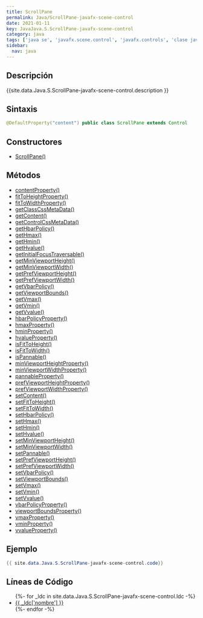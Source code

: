 ```yaml
---
title: ScrollPane
permalink: Java/ScrollPane-javafx-scene-control
date: 2021-01-11
key: JavaJava.S.ScrollPane-javafx-scene-control
category: java
tags: ['java se', 'javafx.scene.control', 'javafx.controls', 'clase java', 'JavaFX 2.0']
sidebar: 
  nav: java
---
```


## Descripción
{{site.data.Java.S.ScrollPane-javafx-scene-control.description }}

## Sintaxis
~~~java
@DefaultProperty("content") public class ScrollPane extends Control
~~~

## Constructores
* [ScrollPane()](/Java/ScrollPane-javafx-scene-control/ScrollPane/)

## Métodos
* [contentProperty()](/Java/ScrollPane-javafx-scene-control/contentProperty)
* [fitToHeightProperty()](/Java/ScrollPane-javafx-scene-control/fitToHeightProperty)
* [fitToWidthProperty()](/Java/ScrollPane-javafx-scene-control/fitToWidthProperty)
* [getClassCssMetaData()](/Java/ScrollPane-javafx-scene-control/getClassCssMetaData)
* [getContent()](/Java/ScrollPane-javafx-scene-control/getContent)
* [getControlCssMetaData()](/Java/ScrollPane-javafx-scene-control/getControlCssMetaData)
* [getHbarPolicy()](/Java/ScrollPane-javafx-scene-control/getHbarPolicy)
* [getHmax()](/Java/ScrollPane-javafx-scene-control/getHmax)
* [getHmin()](/Java/ScrollPane-javafx-scene-control/getHmin)
* [getHvalue()](/Java/ScrollPane-javafx-scene-control/getHvalue)
* [getInitialFocusTraversable()](/Java/ScrollPane-javafx-scene-control/getInitialFocusTraversable)
* [getMinViewportHeight()](/Java/ScrollPane-javafx-scene-control/getMinViewportHeight)
* [getMinViewportWidth()](/Java/ScrollPane-javafx-scene-control/getMinViewportWidth)
* [getPrefViewportHeight()](/Java/ScrollPane-javafx-scene-control/getPrefViewportHeight)
* [getPrefViewportWidth()](/Java/ScrollPane-javafx-scene-control/getPrefViewportWidth)
* [getVbarPolicy()](/Java/ScrollPane-javafx-scene-control/getVbarPolicy)
* [getViewportBounds()](/Java/ScrollPane-javafx-scene-control/getViewportBounds)
* [getVmax()](/Java/ScrollPane-javafx-scene-control/getVmax)
* [getVmin()](/Java/ScrollPane-javafx-scene-control/getVmin)
* [getVvalue()](/Java/ScrollPane-javafx-scene-control/getVvalue)
* [hbarPolicyProperty()](/Java/ScrollPane-javafx-scene-control/hbarPolicyProperty)
* [hmaxProperty()](/Java/ScrollPane-javafx-scene-control/hmaxProperty)
* [hminProperty()](/Java/ScrollPane-javafx-scene-control/hminProperty)
* [hvalueProperty()](/Java/ScrollPane-javafx-scene-control/hvalueProperty)
* [isFitToHeight()](/Java/ScrollPane-javafx-scene-control/isFitToHeight)
* [isFitToWidth()](/Java/ScrollPane-javafx-scene-control/isFitToWidth)
* [isPannable()](/Java/ScrollPane-javafx-scene-control/isPannable)
* [minViewportHeightProperty()](/Java/ScrollPane-javafx-scene-control/minViewportHeightProperty)
* [minViewportWidthProperty()](/Java/ScrollPane-javafx-scene-control/minViewportWidthProperty)
* [pannableProperty()](/Java/ScrollPane-javafx-scene-control/pannableProperty)
* [prefViewportHeightProperty()](/Java/ScrollPane-javafx-scene-control/prefViewportHeightProperty)
* [prefViewportWidthProperty()](/Java/ScrollPane-javafx-scene-control/prefViewportWidthProperty)
* [setContent()](/Java/ScrollPane-javafx-scene-control/setContent)
* [setFitToHeight()](/Java/ScrollPane-javafx-scene-control/setFitToHeight)
* [setFitToWidth()](/Java/ScrollPane-javafx-scene-control/setFitToWidth)
* [setHbarPolicy()](/Java/ScrollPane-javafx-scene-control/setHbarPolicy)
* [setHmax()](/Java/ScrollPane-javafx-scene-control/setHmax)
* [setHmin()](/Java/ScrollPane-javafx-scene-control/setHmin)
* [setHvalue()](/Java/ScrollPane-javafx-scene-control/setHvalue)
* [setMinViewportHeight()](/Java/ScrollPane-javafx-scene-control/setMinViewportHeight)
* [setMinViewportWidth()](/Java/ScrollPane-javafx-scene-control/setMinViewportWidth)
* [setPannable()](/Java/ScrollPane-javafx-scene-control/setPannable)
* [setPrefViewportHeight()](/Java/ScrollPane-javafx-scene-control/setPrefViewportHeight)
* [setPrefViewportWidth()](/Java/ScrollPane-javafx-scene-control/setPrefViewportWidth)
* [setVbarPolicy()](/Java/ScrollPane-javafx-scene-control/setVbarPolicy)
* [setViewportBounds()](/Java/ScrollPane-javafx-scene-control/setViewportBounds)
* [setVmax()](/Java/ScrollPane-javafx-scene-control/setVmax)
* [setVmin()](/Java/ScrollPane-javafx-scene-control/setVmin)
* [setVvalue()](/Java/ScrollPane-javafx-scene-control/setVvalue)
* [vbarPolicyProperty()](/Java/ScrollPane-javafx-scene-control/vbarPolicyProperty)
* [viewportBoundsProperty()](/Java/ScrollPane-javafx-scene-control/viewportBoundsProperty)
* [vmaxProperty()](/Java/ScrollPane-javafx-scene-control/vmaxProperty)
* [vminProperty()](/Java/ScrollPane-javafx-scene-control/vminProperty)
* [vvalueProperty()](/Java/ScrollPane-javafx-scene-control/vvalueProperty)

## Ejemplo
~~~java
{{ site.data.Java.S.ScrollPane-javafx-scene-control.code}}
~~~

## Líneas de Código
<ul>
{%- for _ldc in site.data.Java.S.ScrollPane-javafx-scene-control.ldc -%}
   <li>
       <a href="{{_ldc['url'] }}">{{ _ldc['nombre'] }}</a>
   </li>
{%- endfor -%}
</ul>
